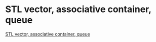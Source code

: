 # STL vector, associative container, queue
[STL vector, associative container, queue](https://aiwithcloud.com/2022/09/16/stl_vector_associative_container_queue/)